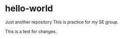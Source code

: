 # hello-world
Just another repository
This is practice for my SE group.

This is a test for changes.
